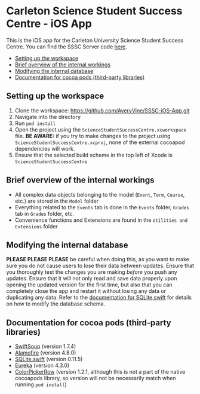 # <!-- omit in toc --> Carleton Science Student Success Centre - iOS App

This is the iOS app for the Carleton University Science Student Success Centre. You can find the SSSC Server code [here](https://github.com/ScienceStudentSuccessCentre/SSSC-Server).

- [Setting up the workspace](#setting-up-the-workspace)
- [Brief overview of the internal workings](#brief-overview-of-the-internal-workings)
- [Modifying the internal database](#modifying-the-internal-database)
- [Documentation for cocoa pods (third-party libraries)](#documentation-for-cocoa-pods-third-party-libraries)

## Setting up the workspace

1. Clone the workspace: https://github.com/AveryVine/SSSC-iOS-App.git
2. Navigate into the directory
3. Run `pod install`
4. Open the project using the `ScienceStudentSuccessCentre.xcworkspace` file. **BE AWARE:** if you try to make changes to the project using `ScienceStudentSuccessCentre.xcproj`, none of the external cocoapod dependencies will work.
5. Ensure that the selected build scheme in the top left of Xcode is `ScienceStudentSuccessCentre`

## Brief overview of the internal workings

- All complex data objects belonging to the model (`Event`, `Term`, `Course`, etc.) are stored in the `Model` folder
- Everything related to the `Events` tab is done in the `Events` folder, `Grades` tab in `Grades` folder, etc.
- Convenience functions and Extensions are found in the `Utilities and Extensions` folder

## Modifying the internal database

**PLEASE PLEASE PLEASE** be careful when doing this, as you want to make sure you do not cause users to lose their data between updates. Ensure that you thoroughly test the changes you are making *before* you push any updates. Ensure that it will not only read and save data properly upon opening the updated version for the first time, but also that you can completely close the app and restart it without losing any data or duplicating any data. Refer to the [documentation for SQLite.swift](#documentation-for-cocoa-pods-third-party-libraries) for details on how to modify the database schema.

## Documentation for cocoa pods (third-party libraries)

- [SwiftSoup](https://github.com/scinfu/SwiftSoup) (version 1.7.4)
- [Alamofire](https://github.com/Alamofire/Alamofire) (version 4.8.0)
- [SQLite.swift](https://github.com/stephencelis/SQLite.swift) (version 0.11.5)
- [Eureka](https://github.com/xmartlabs/Eureka) (version 4.3.0)
- [ColorPickerRow](https://github.com/EurekaCommunity/ColorPickerRow) (version 1.2.1, although this is not a part of the native cocoapods library, so version will not be necessarily match when running `pod install`)
